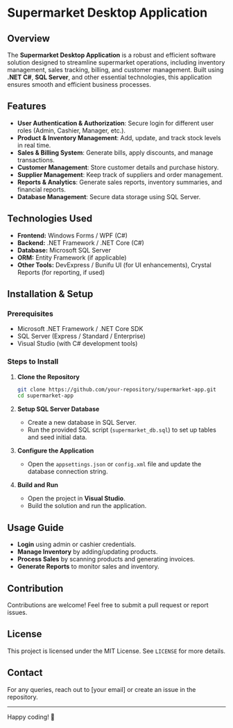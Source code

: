 # Supermarket Desktop Application

## Overview
The **Supermarket Desktop Application** is a robust and efficient software solution designed to streamline supermarket operations, including inventory management, sales tracking, billing, and customer management. Built using **.NET C#**, **SQL Server**, and other essential technologies, this application ensures smooth and efficient business processes.

## Features
- **User Authentication & Authorization**: Secure login for different user roles (Admin, Cashier, Manager, etc.).
- **Product & Inventory Management**: Add, update, and track stock levels in real time.
- **Sales & Billing System**: Generate bills, apply discounts, and manage transactions.
- **Customer Management**: Store customer details and purchase history.
- **Supplier Management**: Keep track of suppliers and order management.
- **Reports & Analytics**: Generate sales reports, inventory summaries, and financial reports.
- **Database Management**: Secure data storage using SQL Server.

## Technologies Used
- **Frontend:** Windows Forms / WPF (C#)
- **Backend:** .NET Framework / .NET Core (C#)
- **Database:** Microsoft SQL Server
- **ORM:** Entity Framework (if applicable)
- **Other Tools:** DevExpress / Bunifu UI (for UI enhancements), Crystal Reports (for reporting, if used)

## Installation & Setup
### Prerequisites
- Microsoft .NET Framework / .NET Core SDK
- SQL Server (Express / Standard / Enterprise)
- Visual Studio (with C# development tools)

### Steps to Install
1. **Clone the Repository**
   ```sh
   git clone https://github.com/your-repository/supermarket-app.git
   cd supermarket-app
   ```
2. **Setup SQL Server Database**
   - Create a new database in SQL Server.
   - Run the provided SQL script (`supermarket_db.sql`) to set up tables and seed initial data.
   
3. **Configure the Application**
   - Open the `appsettings.json` or `config.xml` file and update the database connection string.
   
4. **Build and Run**
   - Open the project in **Visual Studio**.
   - Build the solution and run the application.

## Usage Guide
- **Login** using admin or cashier credentials.
- **Manage Inventory** by adding/updating products.
- **Process Sales** by scanning products and generating invoices.
- **Generate Reports** to monitor sales and inventory.

## Contribution
Contributions are welcome! Feel free to submit a pull request or report issues.

## License
This project is licensed under the MIT License. See `LICENSE` for more details.

## Contact
For any queries, reach out to [your email] or create an issue in the repository.

---

Happy coding! 🚀
